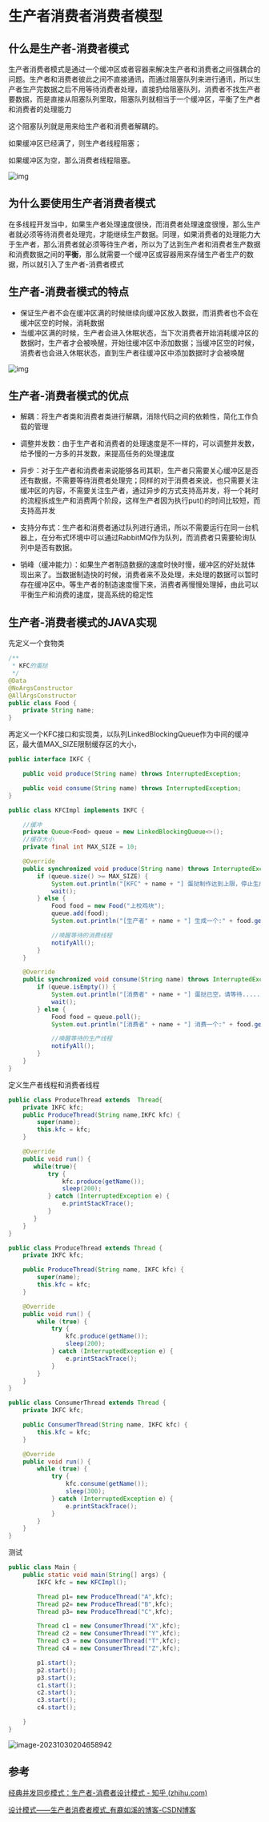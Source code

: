 # 生产者消费者消费者模型

## **什么是生产者-消费者模式**

生产者消费者模式是通过一个缓冲区或者容器来解决生产者和消费者之间强耦合的问题。生产者和消费者彼此之间不直接通讯，而通过阻塞队列来进行通讯，所以生产者生产完数据之后不用等待消费者处理，直接扔给阻塞队列，消费者不找生产者要数据，而是直接从阻塞队列里取，阻塞队列就相当于一个缓冲区，平衡了生产者和消费者的处理能力

这个阻塞队列就是用来给生产者和消费者解耦的。

如果缓冲区已经满了，则生产者线程阻塞；

如果缓冲区为空，那么消费者线程阻塞。




![img](https://raw.githubusercontent.com/DecZeroTwo/blogimage/main/images/202310301957628.png)



## **为什么要使用生产者消费者模式**

在多线程开发当中，如果生产者处理速度很快，而消费者处理速度很慢，那么生产者就必须等待消费者处理完，才能继续生产数据。同理，如果消费者的处理能力大于生产者，那么消费者就必须等待生产者，所以为了达到生产者和消费者生产数据和消费数据之间的**平衡**，那么就需要一个缓冲区或容器用来存储生产者生产的数据，所以就引入了生产者-消费者模式

## **生产者-消费者模式的特点**

- 保证生产者不会在缓冲区满的时候继续向缓冲区放入数据，而消费者也不会在缓冲区空的时候，消耗数据
- 当缓冲区满的时候，生产者会进入休眠状态，当下次消费者开始消耗缓冲区的数据时，生产者才会被唤醒，开始往缓冲区中添加数据；当缓冲区空的时候，消费者也会进入休眠状态，直到生产者往缓冲区中添加数据时才会被唤醒





![img](https://raw.githubusercontent.com/DecZeroTwo/blogimage/main/images/202310301958954.png)



## **生产者-消费者模式的优点**

- 解耦：将生产者类和消费者类进行解耦，消除代码之间的依赖性，简化工作负载的管理
- 调整并发数：由于生产者和消费者的处理速度是不一样的，可以调整并发数，给予慢的一方多的并发数，来提高任务的处理速度
- 异步：对于生产者和消费者来说能够各司其职，生产者只需要关心缓冲区是否还有数据，不需要等待消费者处理完；同样的对于消费者来说，也只需要关注缓冲区的内容，不需要关注生产者，通过异步的方式支持高并发，将一个耗时的流程拆成生产和消费两个阶段，这样生产者因为执行put()的时间比较短，而支持高并发
- 支持分布式：生产者和消费者通过队列进行通讯，所以不需要运行在同一台机器上，在分布式环境中可以通过RabbitMQ作为队列，而消费者只需要轮询队列中是否有数据。

- 销峰（缓冲能力）：如果生产者制造数据的速度时快时慢，缓冲区的好处就体现出来了。当数据制造快的时候，消费者来不及处理，未处理的数据可以暂时存在缓冲区中。等生产者的制造速度慢下来，消费者再慢慢处理掉，由此可以平衡生产和消费的速度，提高系统的稳定性

## **生产者-消费者模式的JAVA实现**

先定义一个食物类

```java
/**
 * KFC的蛋挞
 */
@Data
@NoArgsConstructor
@AllArgsConstructor
public class Food {
    private String name;
}
```



再定义一个KFC接口和实现类，以队列LinkedBlockingQueue作为中间的缓冲区，最大值MAX_SIZE限制缓存区的大小，

```java
public interface IKFC {

    public void produce(String name) throws InterruptedException;

    public void consume(String name) throws InterruptedException;
}
```



```java
public class KFCImpl implements IKFC {

    //缓冲
    private Queue<Food> queue = new LinkedBlockingQueue<>();
    //缓存大小
    private final int MAX_SIZE = 10;

    @Override
    public synchronized void produce(String name) throws InterruptedException {
        if (queue.size() >= MAX_SIZE) {
            System.out.println("[KFC" + name + "] 蛋挞制作达到上限，停止生成......");
            wait();
        } else {
            Food food = new Food("上校鸡块");
            queue.add(food);
            System.out.println("[生产者" + name + "] 生成一个:" + food.getName() + ",KFC有蛋挞:" + queue.size() + "个");

            //唤醒等待的消费线程
            notifyAll();
        }
    }

    @Override
    public synchronized void consume(String name) throws InterruptedException {
        if (queue.isEmpty()) {
            System.out.println("[消费者" + name + "] 蛋挞已空，请等待......");
            wait();
        } else {
            Food food = queue.poll();
            System.out.println("[消费者" + name + "] 消费一个:" + food.getName() + ",蛋挞有:" + queue.size() + "个");

            //唤醒等待的生产线程
            notifyAll();
        }
    }
}
```



定义生产者线程和消费者线程



```java
public class ProduceThread extends  Thread{
    private IKFC kfc;
    public ProduceThread(String name,IKFC kfc) {
        super(name);
        this.kfc = kfc;
    }

    @Override
    public void run() {
       while(true){
           try {
               kfc.produce(getName());
               sleep(200);
           } catch (InterruptedException e) {
               e.printStackTrace();
           }
       }
    }
}
```





```java
public class ProduceThread extends Thread {
    private IKFC kfc;

    public ProduceThread(String name, IKFC kfc) {
        super(name);
        this.kfc = kfc;
    }

    @Override
    public void run() {
        while (true) {
            try {
                kfc.produce(getName());
                sleep(200);
            } catch (InterruptedException e) {
                e.printStackTrace();
            }
        }
    }
}
```





```java
public class ConsumerThread extends Thread {
    private IKFC kfc;

    public ConsumerThread(String name, IKFC kfc) {
        this.kfc = kfc;
    }

    @Override
    public void run() {
        while (true) {
            try {
                kfc.consume(getName());
                sleep(300);
            } catch (InterruptedException e) {
                e.printStackTrace();
            }
        }
    }
}
```



测试



```java
public class Main {
    public static void main(String[] args) {
        IKFC kfc = new KFCImpl();

        Thread p1= new ProduceThread("A",kfc);
        Thread p2= new ProduceThread("B",kfc);
        Thread p3= new ProduceThread("C",kfc);

        Thread c1 = new ConsumerThread("X",kfc);
        Thread c2 = new ConsumerThread("Y",kfc);
        Thread c3 = new ConsumerThread("T",kfc);
        Thread c4 = new ConsumerThread("Z",kfc);

        p1.start();
        p2.start();
        p3.start();
        c1.start();
        c2.start();
        c3.start();
        c4.start();

    }
}
```







![image-20231030204658942](https://raw.githubusercontent.com/DecZeroTwo/blogimage/main/images/202310302046105.png)





## **参考**



[经典并发同步模式：生产者-消费者设计模式 - 知乎 (zhihu.com)](https://zhuanlan.zhihu.com/p/73442055)



[设计模式——生产者消费者模式_有鹿如溪的博客-CSDN博客](https://blog.csdn.net/qq_20761351/article/details/119432505)
